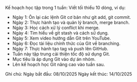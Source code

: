 Kế hoạch học tập trong 1 tuần:
Viết tối thiểu 10 dòng, ví dụ:
- Ngày 1: Ôn lại các lệnh Git cơ bản như git add, git commit.
- Ngày 2: Thực hành tạo và quản lý branch, merge branch.
- Ngày 3: Học cách xử lý conflict khi merge.
- Ngày 4: Tìm hiểu về git stash và cách sử dụng.
- Ngày 5: Xem video hướng dẫn Git trên YouTube.
- Ngày 6: Đọc tài liệu chính thức của Git về branching.
- Ngày 7: Thực hành tạo tag và push lên GitHub.
- Tuần này tập trung cải thiện tốc độ sử dụng Git.
- Mục tiêu là áp dụng Git vào dự án nhóm.
- Lên kế hoạch học Git nâng cao vào tuần sau.

Ghi chú:
Ngày bắt đầu: 08/10/2025
Ngày kết thúc: 14/10/2025
